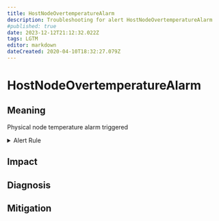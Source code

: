 ```yaml
---
title: HostNodeOvertemperatureAlarm
description: Troubleshooting for alert HostNodeOvertemperatureAlarm
#published: true
date: 2023-12-12T21:12:32.022Z
tags: LGTM
editor: markdown
dateCreated: 2020-04-10T18:32:27.079Z
---
```


# HostNodeOvertemperatureAlarm

## Meaning
[//]: # "Short paragraph that explains what the alert means"
Physical node temperature alarm triggered

<details>
  <summary>Alert Rule</summary>

  ```yaml
alert: HostNodeOvertemperatureAlarm
expr: ((node_hwmon_temp_crit_alarm_celsius == 1) or (node_hwmon_temp_alarm == 1)) * on(instance) group_left (nodename) node_uname_info{nodename=~".+"}
for: 0m
labels:
    severity: critical
annotations:
    summary: Host node overtemperature alarm (instance {{ $labels.instance }})
    description: |-
        Physical node temperature alarm triggered
          VALUE = {{ $value }}
          LABELS = {{ $labels }}
    runbook: https://github.com/srerun/prometheus-alerts/content/runbooks/HostNodeOvertemperatureAlarm

  ```
</details>


## Impact
[//]: # "What could / will happen if the alert is not addressed"



## Diagnosis
[//]: # "Steps to take to identify the cause of the problem"



## Mitigation
[//]: # "The steps necessary to resolve the alert"

